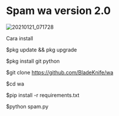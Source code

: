 # Spam wa version 2.0

![20210121_071728](https://user-images.githubusercontent.com/66865892/105256841-7319a700-5b7e-11eb-9160-28b5453a589c.jpg)


Cara install 

$pkg update && pkg upgrade

$pkg install git python

$git clone https://github.com/BladeKnife/wa

$cd wa

$pip install -r requirements.txt

$python spam.py
